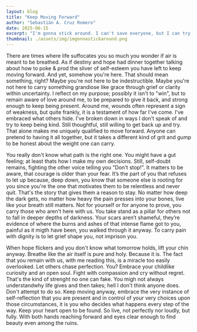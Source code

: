 ```yaml
---
layout: blog
title: "Keep Moving Forward"
author: "Sebastián A. Cruz Romero"
date: 2025-06-15
excerpt: "I'm gonna stick around. I can't save everyone, but I can try to save the ones I can. -Peter Parker"
thumbnail: ./assets/img/imgonnastickaround.png
---
```


There are times where life suffocates you so much you wonder if air is meant to be breathed. As if destiny and hope had dinner together talking about how to poke & prod the sliver of self-esteem you have left to keep moving forward. And yet, somehow you're here. That should mean something, right? Maybe you're not here to be indestructible. Maybe you're not here to carry something grandiose like grace through grief or clarity within uncertainty. I reflect on my purpose; possibly it isn't to "win", but to remain aware of love around me, to be prepared to give it back, and strong enough to keep being present. Around me, wounds often represent a sign of weakness, but quite frankly, it is a testament of how far I've come. I've embraced what others hide. I've broken down in ways I don't speak of and try to keep being kind. Still thoughtful, still willing to get back up and try. That alone makes me uniquely qualified to move forward. Anyone can pretend to having it all together, but it takes a different kind of grit and gump to be honest about the weight one can carry.

You really don't know what path is the right one. You might have a gut feeling; at least thats how I make my own decisions. Still, self-doubt remains, fighting the other voice telling you "Don't stop!". It matters to be aware, that courage is older than your fear. It’s the part of you that refuses to let up because, deep down, you know that someone else is rooting for you since you're the one that motivates them to be relentless and never quit. That's the story that gives them a reason to stay. No matter how deep the dark gets, no matter how heavy the pain presses into your bones, live like your breath still matters. Not for yourself or for anyone to prove, you carry those who aren't here with us. You take stand as a pillar for others not to fall in deeper depths of darkness. Your scars aren’t shameful, they’re evidence of where the burns and ashes of that intense flame got to you, painful as it migth have been, you walked through it anyway. To carry pain with dignity is to let grief shape you, not imprison you.

When hope flickers and you don't know what tomorrow holds, lift your chin anyway. Breathe like the air itself is pure and holy. Because it is. The fact that you remain with us, with me reading this, is a miracle too easily overlooked. Let others chase perfection. You? Embrace your childlike curiosity and an open soul. Fight with compassion and cry without regret. That's the kind of strenght no one can fake. You migh not always understandwhy life gives and then takes; hell I don't think anyone does. Don't attempt to do so. Keep moving anyway, embrace the very instance of self-reflection that you are present and in control of your very choices upon those circumstances, it is you who decides what happens every step of the way. Keep your heart open to be found. So live, not perfectly nor loudly, but fully. With both hands reaching forward and eyes clear enough to find beauty even among the ruins.